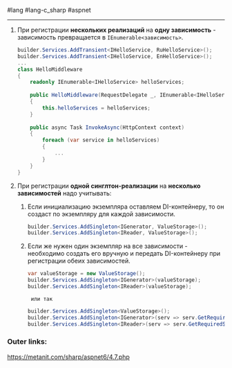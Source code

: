 #lang #lang-c_sharp #aspnet

---
1. При регистрации **нескольких реализаций** на **одну зависимость** - зависимость превращается в `IEnumerable<зависимость>`.
	```csharp
	builder.Services.AddTransient<IHelloService, RuHelloService>();
	builder.Services.AddTransient<IHelloService, EnHelloService>();
	...
	class HelloMiddleware
	{
	    readonly IEnumerable<IHelloService> helloServices;
	 
	    public HelloMiddleware(RequestDelegate _, IEnumerable<IHelloService> helloServices)
	    {
	        this.helloServices = helloServices;
	    }
	 
	    public async Task InvokeAsync(HttpContext context)
	    {
	        foreach (var service in helloServices)
	        {
	            ...
	        }
	    }
	}
	```
1. При регистрации **одной синглтон-реализации** на **несколько зависимостей** надо учитывать: 
	1. Если инициализацию экземпляра оставляем DI-контейнеру, то он создаст по экземпляру для каждой зависимости. 
		```csharp
		builder.Services.AddSingleton<IGenerator, ValueStorage>();
		builder.Services.AddSingleton<IReader, ValueStorage>();
		```
	
	2. Если же нужен один экземпляр на все зависимости - необходимо создать его вручную и передать DI-контейнеру при регистрации обеих зависимостей.
		```csharp
		var valueStorage = new ValueStorage();
		builder.Services.AddSingleton<IGenerator>(valueStorage);
		builder.Services.AddSingleton<IReader>(valueStorage);
		```
			или так
		```csharp
		builder.Services.AddSingleton<ValueStorage>();
		builder.Services.AddSingleton<IGenerator>(serv => serv.GetRequiredService<ValueStorage>());
		builder.Services.AddSingleton<IReader>(serv => serv.GetRequiredService<ValueStorage>());
		```

### Outer links:
https://metanit.com/sharp/aspnet6/4.7.php